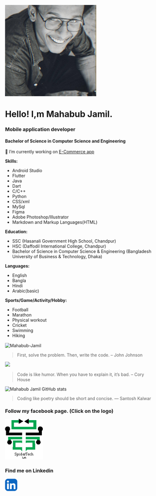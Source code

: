 <img src="me.jpg" alt="Mahabub Jamil" width="300" height="300">

# Hello! I,m Mahabub Jamil.

### **Mobile application developer**
#### Bachelor of Science in Computer Science and Engineering

🔭 I’m currently working on [E-Commerce app](git@github.com:Mahabub-Jamil/Shoe_selling_application.git)

**Skills:**
- Android Studio
- Flutter
- Java
- Dart
- C/C++
- Python
- CSS/xml
- MySql
- Figma
- Adobe Photoshop/Illustrator
- Markdown and Markup Languages(HTML)

**Education:**
- SSC (Hasanali Government High School, Chandpur)
- HSC (Daffodil International College, Chandpur)
- Bachelor of Science in Computer Science & Engineering (Bangladesh University of Business & Technology, Dhaka)

**Languages:**
- English
- Bangla
- Hindi
- Arabic(basic)

**Sports/Game/Activity/Hobby:**
- Football
- Marathon
- Physical workout
- Cricket
- Swimming
- Hiking
<p><img align="center" src="https://github-readme-streak-stats.herokuapp.com/?user=Mahabub-Jamil&" alt="Mahabub-Jamil" /></p>

> First, solve the problem. Then, write the code. – John Johnson

<img src="https://github-readme-stats.vercel.app/api/top-langs/?username=Mahabub-Jamil" />

> Code is like humor. When you have to explain it, it’s bad. – Cory House

![Mahabub Jamil GitHub stats](https://github-readme-stats.vercel.app/api?username=Mahabub-Jamil&theme=radical&show_icons=true)

> Coding like poetry should be short and concise. ― Santosh Kalwar

### Follow my facebook page. (Click on the logo)
[![My facebook page](stl.png)](https://www.facebook.com/mmspidertechlab)
### Find me on Linkedin
[![Linkedin Profile](linkedin.png)](https://www.linkedin.com/in/rmahabub03)
